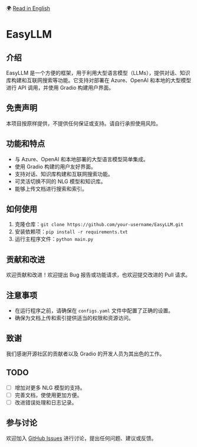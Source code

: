🌍 [Read in English](README.md)

# EasyLLM

## 介绍
EasyLLM 是一个方便的框架，用于利用大型语言模型（LLMs），提供对话、知识库构建和互联网搜索等功能。它支持对部署在 Azure、OpenAI 和本地的大型模型进行 API 调用，并使用 Gradio 构建用户界面。

## 免责声明
本项目按原样提供，不提供任何保证或支持。请自行承担使用风险。

## 功能和特点
- 与 Azure、OpenAI 和本地部署的大型语言模型简单集成。
- 使用 Gradio 构建的用户友好界面。
- 支持对话、知识库构建和互联网搜索功能。
- 可灵活切换不同的 NLG 模型和知识库。
- 能够上传文档进行搜索和索引。

## 如何使用
1. 克隆仓库：`git clone https://github.com/your-username/EasyLLM.git`
2. 安装依赖项：`pip install -r requirements.txt`
3. 运行主程序文件：`python main.py`

## 贡献和改进
欢迎贡献和改进！欢迎提出 Bug 报告或功能请求，也欢迎提交改进的 Pull 请求。

## 注意事项
- 在运行程序之前，请确保在 `configs.yaml` 文件中配置了正确的设置。
- 确保为文档上传和索引提供适当的权限和资源访问。

## 致谢
我们感谢开源社区的贡献者以及 Gradio 的开发人员为其出色的工作。

## TODO
- [ ] 增加对更多 NLG 模型的支持。
- [ ] 完善文档，使使用更加方便。
- [ ] 改进错误处理和日志记录。

## 参与讨论
欢迎加入 [GitHub Issues](https://github.com/your-username/EasyLLM/issues) 进行讨论，提出任何问题、建议或反馈。

